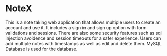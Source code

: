 # NoteX
This is a note taking web application that allows multiple users to create an account and use it.
It includes a sign in and sign up option with form validations and sessions.
There are also some security features such as sql injection avoidence and session timeouts for a safer experience.
Users can add multiple notes with timestamps as well as edit and delete them.
MySQL Database is used for the database.
